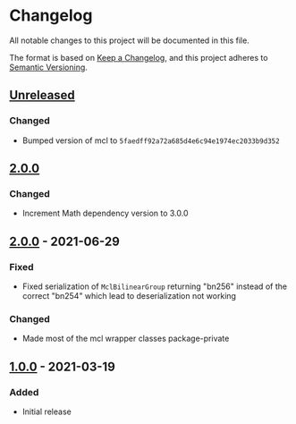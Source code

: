 # Changelog
All notable changes to this project will be documented in this file.

The format is based on [Keep a Changelog](https://keepachangelog.com/en/1.0.0/),
and this project adheres to [Semantic Versioning](https://semver.org/spec/v2.0.0.html).

## [Unreleased]
### Changed
- Bumped version of mcl to `5faedff92a72a685d4e6c94e1974ec2033b9d352`

## [2.0.0]

### Changed
- Increment Math dependency version to 3.0.0

## [2.0.0] - 2021-06-29

### Fixed

- Fixed serialization of `MclBilinearGroup` returning "bn256" instead of the correct "bn254" which lead to deserialization not working

### Changed
- Made most of the mcl wrapper classes package-private

## [1.0.0] - 2021-03-19

### Added
- Initial release


[Unreleased]: https://github.com/cryptimeleon/mclwrap/compare/v2.0.0...HEAD
[2.0.0]: https://github.com/cryptimeleon/mclwrap/compare/v1.0.0...v2.0.0
[1.0.0]: https://github.com/cryptimeleon/mclwrap/releases/tag/v1.0.0
